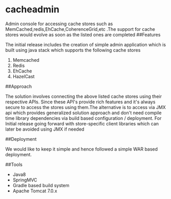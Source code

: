 # cacheadmin
Admin console for accessing cache stores such as MemCached,redis,EhCache,CoherenceGrid,etc .The support for cache stores would evolve as soon as the listed ones are completed
##Features

The initial release includes the creation of simple admin application which is built using java stack which supports the following cache stores

1. Memcached
2. Redis
3. EhCache
4. HazelCast

##Approach

The solution involves connecting the above listed cache stores using their respective APIs. Since these API's provide rich features and it's always secure to access the stores
using them.The alternative is to access via JMX api which provides generalized solution approach and don't need compile time library dependencies via build based configuration / deployment.
For Initial release going forward with store-specific client libraries which can later be avoided using JMX if needed

##Deployment

We would like to keep it simple and hence followed a simple WAR based deployment.

##Tools

* Java8
* SpringMVC
* Gradle based build system
* Apache Tomcat 7.0.x

